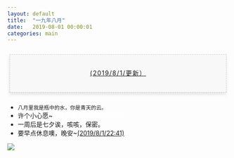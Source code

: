 ```yaml
---
layout: default
title:  "一九年八月"
date:   2019-08-01 00:00:01
categories: main
---
```



<section style="margin: 20px 0px;">
    <section style="padding: 5px;box-sizing: border-box;">
        <section style="text-align: center;border-width: 1px;border-style: dashed;border-color: #cccccc;background: #f8f8f8;box-shadow: #e5e5e5 -1px 5px 7px;letter-spacing: 1.5px;padding: 1em;color: #3f3e3f;box-sizing: border-box;">
            <section style="text-align: justify;padding: 2px 0.8em;line-height: 1.75em;font-size: 14px;box-sizing: border-box;">
                <p style="text-align: center;">
                    <a href="">(2019/8/1/更新）</a>
                </p>
            </section>
        </section>
    </section>
</section>

- `八月里我是瓶中的水，你是青天的云。`
- 许个小心愿~<font color=white>希望我喜欢的姑娘顺利通过科二~</font>
- 一周后是七夕诶，咳咳，保密。
- 要早点休息噢，晚安~[(2019/8/1/22:41)]()


<section style="max-width: 100%;vertical-align: middle;display: inline-block;box-sizing: border-box;">
    <img src="https://upload.cc/i1/2019/07/20/afA1cE.jpg
" style="vertical-align: middle;box-sizing: border-box;我唯一不能同意的就是你等我，不可以商量，一点余地都没有。若要问原因，那就是我喜欢你;"/>
</section>
